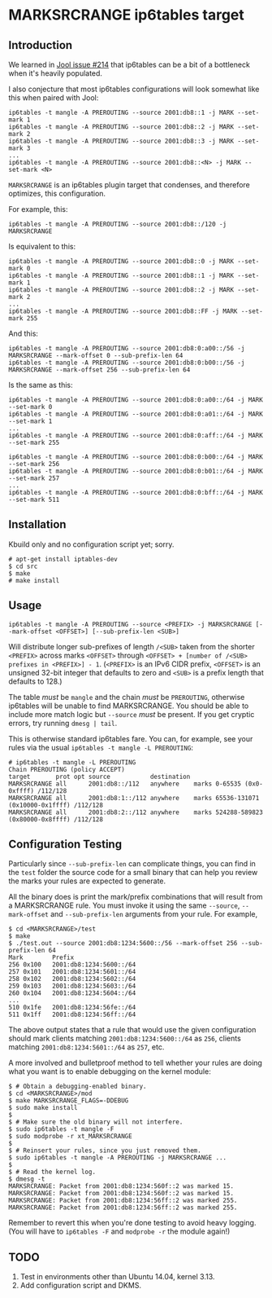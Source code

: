 # MARKSRCRANGE ip6tables target

## Introduction

We learned in [Jool issue #214](https://github.com/NICMx/Jool/issues/214) that ip6tables can be a bit of a bottleneck when it's heavily populated.

I also conjecture that most ip6tables configurations will look somewhat like this when paired with Jool:

	ip6tables -t mangle -A PREROUTING --source 2001:db8::1 -j MARK --set-mark 1
	ip6tables -t mangle -A PREROUTING --source 2001:db8::2 -j MARK --set-mark 2
	ip6tables -t mangle -A PREROUTING --source 2001:db8::3 -j MARK --set-mark 3
	...
	ip6tables -t mangle -A PREROUTING --source 2001:db8::<N> -j MARK --set-mark <N>

`MARKSRCRANGE` is an ip6tables plugin target that condenses, and therefore optimizes, this configuration.

For example, this:

	ip6tables -t mangle -A PREROUTING --source 2001:db8::/120 -j MARKSRCRANGE

Is equivalent to this:

	ip6tables -t mangle -A PREROUTING --source 2001:db8::0 -j MARK --set-mark 0
	ip6tables -t mangle -A PREROUTING --source 2001:db8::1 -j MARK --set-mark 1
	ip6tables -t mangle -A PREROUTING --source 2001:db8::2 -j MARK --set-mark 2
	...
	ip6tables -t mangle -A PREROUTING --source 2001:db8::FF -j MARK --set-mark 255

And this:

	ip6tables -t mangle -A PREROUTING --source 2001:db8:0:a00::/56 -j MARKSRCRANGE --mark-offset 0 --sub-prefix-len 64
	ip6tables -t mangle -A PREROUTING --source 2001:db8:0:b00::/56 -j MARKSRCRANGE --mark-offset 256 --sub-prefix-len 64

Is the same as this:

	ip6tables -t mangle -A PREROUTING --source 2001:db8:0:a00::/64 -j MARK --set-mark 0
	ip6tables -t mangle -A PREROUTING --source 2001:db8:0:a01::/64 -j MARK --set-mark 1
	...
	ip6tables -t mangle -A PREROUTING --source 2001:db8:0:aff::/64 -j MARK --set-mark 255

	ip6tables -t mangle -A PREROUTING --source 2001:db8:0:b00::/64 -j MARK --set-mark 256
	ip6tables -t mangle -A PREROUTING --source 2001:db8:0:b01::/64 -j MARK --set-mark 257
	...
	ip6tables -t mangle -A PREROUTING --source 2001:db8:0:bff::/64 -j MARK --set-mark 511

## Installation

Kbuild only and no configuration script yet; sorry.

	# apt-get install iptables-dev
	$ cd src
	$ make
	# make install

## Usage

	ip6tables -t mangle -A PREROUTING --source <PREFIX> -j MARKSRCRANGE [--mark-offset <OFFSET>] [--sub-prefix-len <SUB>]

Will distribute longer sub-prefixes of length `/<SUB>` taken from the shorter `<PREFIX>` across marks `<OFFSET>` through `<OFFSET> + [number of /<SUB> prefixes in <PREFIX>] - 1`. (`<PREFIX>` is an IPv6 CIDR prefix, `<OFFSET>` is an unsigned 32-bit integer that defaults to zero and `<SUB>` is a prefix length that defaults to 128.)

The table _must_ be `mangle` and the chain _must_ be `PREROUTING`, otherwise ip6tables will be unable to find MARKSRCRANGE. You should be able to include more match logic but `--source` _must_ be present. If you get cryptic errors, try running `dmesg | tail`.

This is otherwise standard ip6tables fare. You can, for example, see your rules via the usual `ip6tables -t mangle -L PREROUTING`:

	# ip6tables -t mangle -L PREROUTING
	Chain PREROUTING (policy ACCEPT)
	target       prot opt source           destination 
	MARKSRCRANGE all      2001:db8::/112   anywhere    marks 0-65535 (0x0-0xffff) /112/128 
	MARKSRCRANGE all      2001:db8:1::/112 anywhere    marks 65536-131071 (0x10000-0x1ffff) /112/128
	MARKSRCRANGE all      2001:db8:2::/112 anywhere    marks 524288-589823 (0x80000-0x8ffff) /112/128

## Configuration Testing

Particularly since `--sub-prefix-len` can complicate things, you can find in the `test` folder the source code for a small binary that can help you review the marks your rules are expected to generate.

All the binary does is print the mark/prefix combinations that will result from a MARKSRCRANGE rule. You must invoke it using the same `--source`, `--mark-offset` and `--sub-prefix-len` arguments from your rule. For example,

	$ cd <MARKSRCRANGE>/test
	$ make
	$ ./test.out --source 2001:db8:1234:5600::/56 --mark-offset 256 --sub-prefix-len 64
	Mark		Prefix
	256	0x100	2001:db8:1234:5600::/64
	257	0x101	2001:db8:1234:5601::/64
	258	0x102	2001:db8:1234:5602::/64
	259	0x103	2001:db8:1234:5603::/64
	260	0x104	2001:db8:1234:5604::/64
	...
	510	0x1fe	2001:db8:1234:56fe::/64
	511	0x1ff	2001:db8:1234:56ff::/64
	
The above output states that a rule that would use the given configuration should mark clients matching `2001:db8:1234:5600::/64` as `256`, clients matching `2001:db8:1234:5601::/64` as `257`, etc.

A more involved and bulletproof method to tell whether your rules are doing what you want is to enable debugging on the kernel module:

	$ # Obtain a debugging-enabled binary.
	$ cd <MARKSRCRANGE>/mod
	$ make MARKSRCRANGE_FLAGS=-DDEBUG
	$ sudo make install
	$
	$ # Make sure the old binary will not interfere.
	$ sudo ip6tables -t mangle -F
	$ sudo modprobe -r xt_MARKSRCRANGE
	$
	$ # Reinsert your rules, since you just removed them.
	$ sudo ip6tables -t mangle -A PREROUTING -j MARKSRCRANGE ...
	$
	$ # Read the kernel log.
	$ dmesg -t
	MARKSRCRANGE: Packet from 2001:db8:1234:560f::2 was marked 15.
	MARKSRCRANGE: Packet from 2001:db8:1234:560f::2 was marked 15.
	MARKSRCRANGE: Packet from 2001:db8:1234:56ff::2 was marked 255.
	MARKSRCRANGE: Packet from 2001:db8:1234:56ff::2 was marked 255.

Remember to revert this when you're done testing to avoid heavy logging. (You will have to `ip6tables -F` and `modprobe -r` the module again!)

## TODO

1. Test in environments other than Ubuntu 14.04, kernel 3.13.
2. Add configuration script and DKMS.

